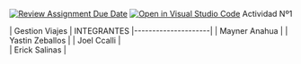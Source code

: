 [![Review Assignment Due Date](https://classroom.github.com/assets/deadline-readme-button-24ddc0f5d75046c5622901739e7c5dd533143b0c8e959d652212380cedb1ea36.svg)](https://classroom.github.com/a/UWDcn9m9)
[![Open in Visual Studio Code](https://classroom.github.com/assets/open-in-vscode-718a45dd9cf7e7f842a935f5ebbe5719a5e09af4491e668f4dbf3b35d5cca122.svg)](https://classroom.github.com/online_ide?assignment_repo_id=12980376&assignment_repo_type=AssignmentRepo)
Actividad Nº1

| Gestion Viajes      |
INTEGRANTES
|---------------------|
| Mayner Anahua       | 
| Yastin Zeballos     | 
| Joel Ccalli         |  
| Erick Salinas       |  
